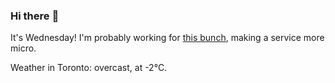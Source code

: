 ### Hi there :wave:

It's Wednesday! I'm probably working for [this bunch](https://github.com/kohofinancial), making a service more micro.

Weather in Toronto: overcast, at -2°C.
